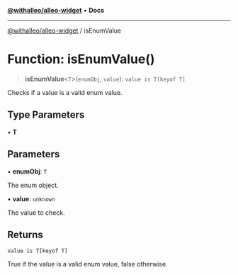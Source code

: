 [**@withalleo/alleo-widget**](../README.md) • **Docs**

***

[@withalleo/alleo-widget](../globals.md) / isEnumValue

# Function: isEnumValue()

> **isEnumValue**\<`T`\>(`enumObj`, `value`): `value is T[keyof T]`

Checks if a value is a valid enum value.

## Type Parameters

• **T**

## Parameters

• **enumObj**: `T`

The enum object.

• **value**: `unknown`

The value to check.

## Returns

`value is T[keyof T]`

True if the value is a valid enum value, false otherwise.

